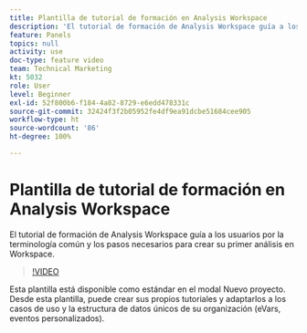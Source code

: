 ```yaml
---
title: Plantilla de tutorial de formación en Analysis Workspace
description: 'El tutorial de formación de Analysis Workspace guía a los usuarios por la terminología común y los pasos necesarios para crear su primer análisis en Workspace. '
feature: Panels
topics: null
activity: use
doc-type: feature video
team: Technical Marketing
kt: 5032
role: User
level: Beginner
exl-id: 52f800b6-f184-4a82-8729-e6edd478331c
source-git-commit: 32424f3f2b05952fe4df9ea91dcbe51684cee905
workflow-type: ht
source-wordcount: '86'
ht-degree: 100%

---
```


# Plantilla de tutorial de formación en Analysis Workspace

El tutorial de formación de Analysis Workspace guía a los usuarios por la terminología común y los pasos necesarios para crear su primer análisis en Workspace.

>[!VIDEO](https://video.tv.adobe.com/v/33773/?quality=12)

Esta plantilla está disponible como estándar en el modal Nuevo proyecto. Desde esta plantilla, puede crear sus propios tutoriales y adaptarlos a los casos de uso y la estructura de datos únicos de su organización (eVars, eventos personalizados).
